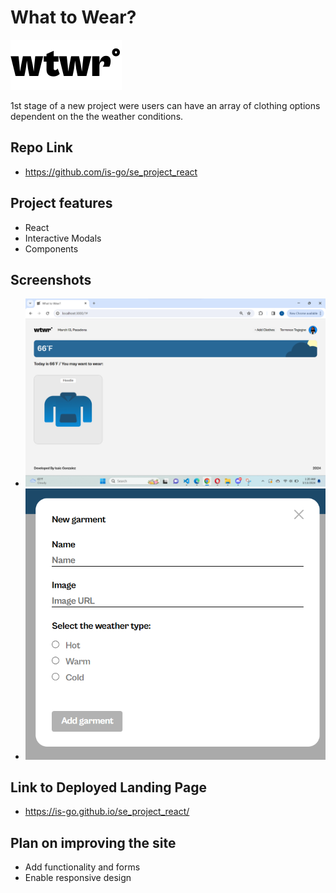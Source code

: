 # What to Wear?

![](./src/assets/Logo.svg)

1st stage of a new project were users can have an array of clothing options dependent on the the weather conditions.

## Repo Link

- https://github.com/is-go/se_project_react

## Project features

- React
- Interactive Modals
- Components

## Screenshots

- ![Deskptop Site](./src/assets/Demo/Desktop%20Site.png)
- ![Modal Form](./src/assets/Demo/Modal%20Form.png)

## Link to Deployed Landing Page

- https://is-go.github.io/se_project_react/

## Plan on improving the site

- Add functionality and forms
- Enable responsive design
